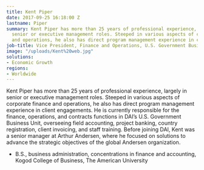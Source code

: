 ```yaml
---
title: Kent Piper
date: 2017-09-25 16:18:00 Z
lastname: Piper
summary: Kent Piper has more than 25 years of professional experience, largely in
  senior or executive management roles. Steeped in various aspects of corporate finance
  and operations, he also has direct program management experience in client engagements.
job-title: Vice President, Finance and Operations, U.S. Government Business
image: "/uploads/Kent%20web.jpg"
solutions:
- Economic Growth
regions:
- Worldwide
---
```


Kent Piper has more than 25 years of professional experience, largely in senior or executive management roles. Steeped in various aspects of corporate finance and operations, he also has direct program management experience in client engagements. He is currently responsible for the finance, operations, and contracts functions in DAI’s U.S. Government Business Unit, overseeing field accounting, project banking, country registration, client invoicing, and staff training. Before joining DAI, Kent was a senior manager at Arthur Andersen, where he focused on solutions to advance the strategic objectives of the global Andersen organization.

* B.S., business administration, concentrations in finance and accounting, Kogod College of Business, The American University